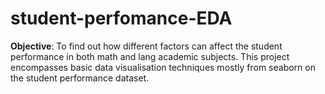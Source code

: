 # student-perfomance-EDA

__Objective__: 
To find out how different factors can affect the student performance in both math and lang academic subjects.
This project encompasses basic data visualisation techniques mostly from seaborn on the student performance dataset.


